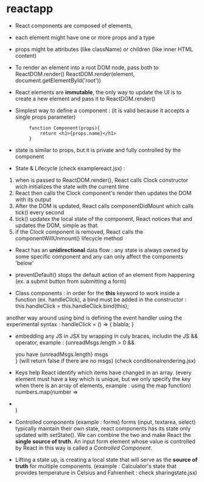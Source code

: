 # reactapp


 - React components are composed of elements,
 - each element might have one or more props and a type
 - props might be attributes (like className) or children (like inner HTML content)


 - To render an element into a root DOM node, pass both to ReactDOM.render()
 ReactDOM.render(element, document.getElementById('root'))

 - React elements are **immutable**, the only way to update the UI is to create a new element and pass it to ReactDOM.render()

 - Simplest way to define a component : (it is valid because it accepts a single props parameter)

            function Component(props){
                return <h1>{props.name}</h1>
            }
- state is similar to props, but it is private and fully controlled by the component

- State & Lifecycle (check examplereact.jsx) :
 1. when <Clock/> is passed to ReactDOM.render(), React calls Clock constructor wich initializes the state with the current time
 2. React then calls the Clock component's render then updates the DOM with its output
 3. After the DOM is updated, React calls componentDidMount which calls tick() every second
 4. tick() updatex the local state of the component, React notices that and updates the DOM, simple as that.
 5. if the Clock component is removed, React calls the componentWillUnmount() lifecycle method

 -  React has an **unidirectional** data flow : any state is always owned by some specific component and any can only affect the components 'below'
 
 - preventDefault() stops the default action of an element from happening (ex. a submit button from submitting a form)

 - Class components : in order for the **this** keyword to work inside a function (ex. handleClick), a bind must be added in the constructor :
 this.handleClick = this.handleClick.bind(this);

 another way around using bind is defining the event handler using the experimental syntax : 
        handleClick = () => { blabla; }

- embedding any JS in JSX by wrapping in culy braces, includin the JS && operator, example :
{unreadMsgs.length > 0 && <div>you have {unreadMsgs.length} msgs</div>}
(will return false if there are no msgs) 
(check conditionalrendering.jsx)

- Keys help React identify which items have changed in an array. (every element must have a key which is unique, but we only specify the key when there is an array of elements, example : using the map function)
numbers.map(number => <li key={number.toString()}></li>)

- Controlled components (example : forms)
forms (input, textarea, select) typically maintain their own state, react components has its state only updated with setState(). We can combine the two and make React the **single source of truth**. An input form element whose value is controlled by React in this way is called a *Controlled Component*.

- Lifting a state up, is creating a local state that will serve as the **source of truth** for multiple components. (example : Calculator's state that provides temperature in Celsius and Fahrenheit : check sharingstate.jsx)

